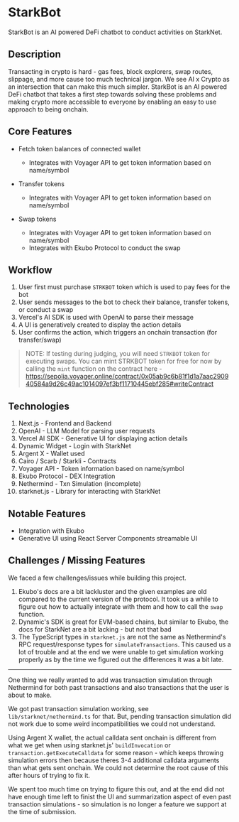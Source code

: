 # StarkBot

StarkBot is an AI powered DeFi chatbot to conduct activities on StarkNet.

## Description

Transacting in crypto is hard - gas fees, block explorers, swap routes, slippage, and more cause too much technical jargon. We see AI x Crypto as an intersection that can make this much simpler. StarkBot is an AI powered DeFi chatbot that takes a first step towards solving these problems and making crypto more accessible to everyone by enabling an easy to use approach to being onchain.

## Core Features

- Fetch token balances of connected wallet

  - Integrates with Voyager API to get token information based on name/symbol

- Transfer tokens

  - Integrates with Voyager API to get token information based on name/symbol

- Swap tokens
  - Integrates with Voyager API to get token information based on name/symbol
  - Integrates with Ekubo Protocol to conduct the swap

## Workflow

1. User first must purchase `STRKBOT` token which is used to pay fees for the bot
2. User sends messages to the bot to check their balance, transfer tokens, or conduct a swap
3. Vercel's AI SDK is used with OpenAI to parse their message
4. A UI is generatively created to display the action details
5. User confirms the action, which triggers an onchain transaction (for transfer/swap)

> NOTE: If testing during judging, you will need `STRKBOT` token for executing swaps. You can mint STRKBOT token for free for now by calling the `mint` function on the contract here - https://sepolia.voyager.online/contract/0x05ab9c6b81f1d1a7aac290940584a9d26c49ac1014097ef3bf11710445ebf285#writeContract

## Technologies

1. Next.js - Frontend and Backend
2. OpenAI - LLM Model for parsing user requests
3. Vercel AI SDK - Generative UI for displaying action details
4. Dynamic Widget - Login with StarkNet
5. Argent X - Wallet used
6. Cairo / Scarb / Starkli - Contracts
7. Voyager API - Token information based on name/symbol
8. Ekubo Protocol - DEX Integration
9. Nethermind - Txn Simulation (incomplete)
10. starknet.js - Library for interacting with StarkNet

## Notable Features

- Integration with Ekubo
- Generative UI using React Server Components streamable UI

## Challenges / Missing Features

We faced a few challenges/issues while building this project.

1. Ekubo's docs are a bit lackluster and the given examples are old compared to the current version of the protocol. It took us a while to figure out how to actually integrate with them and how to call the `swap` function.
2. Dynamic's SDK is great for EVM-based chains, but similar to Ekubo, the docs for StarkNet are a bit lacking - but not that bad
3. The TypeScript types in `starknet.js` are not the same as Nethermind's RPC request/response types for `simulateTransactions`. This caused us a lot of trouble and at the end we were unable to get simulation working properly as by the time we figured out the differences it was a bit late.

---

One thing we really wanted to add was transaction simulation through Nethermind for both past transactions and also transactions that the user is about to make.

We got past transaction simulation working, see `lib/starknet/nethermind.ts` for that. But, pending transaction simulation did not work due to some weird incompatibilities we could not understand.

Using Argent X wallet, the actual calldata sent onchain is different from what we get when using starknet.js' `buildInvocation` or `transaction.getExecuteCalldata` for some reason - which keeps throwing simulation errors then because theres 3-4 additional calldata arguments than what gets sent onchain. We could not determine the root cause of this after hours of trying to fix it.

We spent too much time on trying to figure this out, and at the end did not have enough time left to finist the UI and summarization aspect of even past transaction simulations - so simulation is no longer a feature we support at the time of submission.
